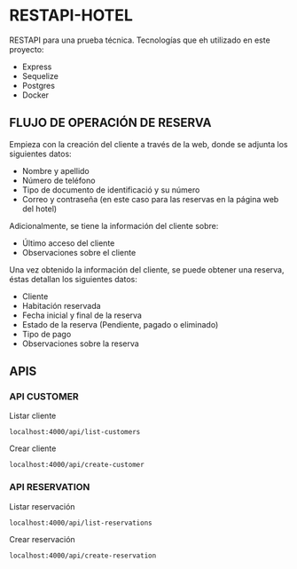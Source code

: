 # RESTAPI-HOTEL
RESTAPI para una prueba técnica.
Tecnologías que eh utilizado en este proyecto:
- Express
- Sequelize
- Postgres
- Docker
## FLUJO DE OPERACIÓN DE RESERVA
Empieza con la creación del cliente a través de la web, donde se adjunta los siguientes datos:
* Nombre y apellido
* Número de teléfono
* Tipo de documento de identificació y su número
* Correo y contraseña (en este caso para las reservas en la página web del hotel)

Adicionalmente, se tiene la información del cliente sobre:
* Último acceso del cliente
* Observaciones sobre el cliente

Una vez obtenido la información del cliente, se puede obtener una reserva, éstas detallan los siguientes datos:
* Cliente
* Habitación reservada
* Fecha inicial y final de la reserva
* Estado de la reserva (Pendiente, pagado o eliminado)
* Tipo de pago
* Observaciones sobre la reserva
## APIS
### API CUSTOMER
Listar cliente
```
localhost:4000/api/list-customers
```
Crear cliente
```
localhost:4000/api/create-customer
```
### API RESERVATION

Listar reservación
```
localhost:4000/api/list-reservations
```
Crear reservación
```
localhost:4000/api/create-reservation
```
